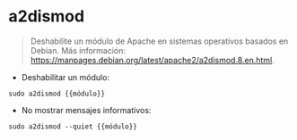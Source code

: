 # a2dismod

> Deshabilite un módulo de Apache en sistemas operativos basados en Debian.
> Más información: <https://manpages.debian.org/latest/apache2/a2dismod.8.en.html>.

- Deshabilitar un módulo:

`sudo a2dismod {{módulo}}`

- No mostrar mensajes informativos:

`sudo a2dismod --quiet {{módulo}}`
